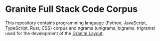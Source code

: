 # Granite Full Stack Code Corpus

This repository contains programming language (Python, JavaScript, TypeScript, Rust, CSS) corpus and ngrams (unigrams, bigrams, trigrams) used for the development of the [Granite Layout](https://github.com/fohrloop/granite-layout).